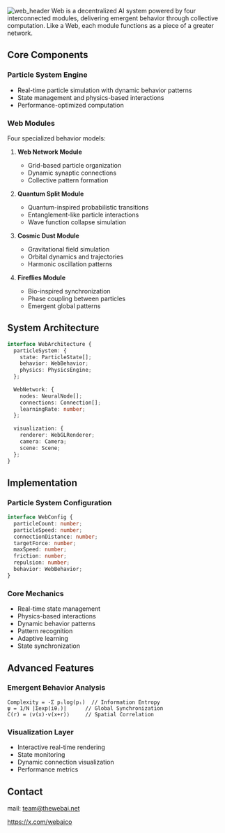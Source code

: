 ![web_header](https://github.com/user-attachments/assets/b431d47e-568b-4cce-8d24-e44039f2395f)
Web is a decentralized AI system powered by four interconnected modules, delivering emergent behavior through collective computation. Like a Web, each module functions as a piece of a greater network.

## Core Components

### Particle System Engine
- Real-time particle simulation with dynamic behavior patterns
- State management and physics-based interactions
- Performance-optimized computation

### Web Modules
Four specialized behavior models:

1. **Web Network Module**
   - Grid-based particle organization
   - Dynamic synaptic connections
   - Collective pattern formation

2. **Quantum Split Module**
   - Quantum-inspired probabilistic transitions
   - Entanglement-like particle interactions
   - Wave function collapse simulation

3. **Cosmic Dust Module**
   - Gravitational field simulation
   - Orbital dynamics and trajectories
   - Harmonic oscillation patterns

4. **Fireflies Module**
   - Bio-inspired synchronization
   - Phase coupling between particles
   - Emergent global patterns

## System Architecture

```typescript
interface WebArchitecture {
  particleSystem: {
    state: ParticleState[];
    behavior: WebBehavior;
    physics: PhysicsEngine;
  };
  
  WebNetwork: {
    nodes: NeuralNode[];
    connections: Connection[];
    learningRate: number;
  };
  
  visualization: {
    renderer: WebGLRenderer;
    camera: Camera;
    scene: Scene;
  };
}
```

## Implementation

### Particle System Configuration

```typescript
interface WebConfig {
  particleCount: number;
  particleSpeed: number;
  connectionDistance: number;
  targetForce: number;
  maxSpeed: number;
  friction: number;
  repulsion: number;
  behavior: WebBehavior;
}
```

### Core Mechanics

- Real-time state management
- Physics-based interactions
- Dynamic behavior patterns
- Pattern recognition
- Adaptive learning
- State synchronization

## Advanced Features

### Emergent Behavior Analysis
```
Complexity = -Σ pᵢlog(pᵢ)  // Information Entropy
ψ = 1/N |Σexp(iθⱼ)|      // Global Synchronization
C(r) = ⟨v(x)·v(x+r)⟩     // Spatial Correlation
```

### Visualization Layer
- Interactive real-time rendering
- State monitoring
- Dynamic connection visualization
- Performance metrics

## Contact

mail: team@thewebai.net

https://x.com/webaico
